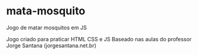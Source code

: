 # mata-mosquito
Jogo de matar mosquitos em JS

Jogo criado para praticar HTML CSS e JS
Baseado nas aulas do professor Jorge Santana (jorgesantana.net.br)

